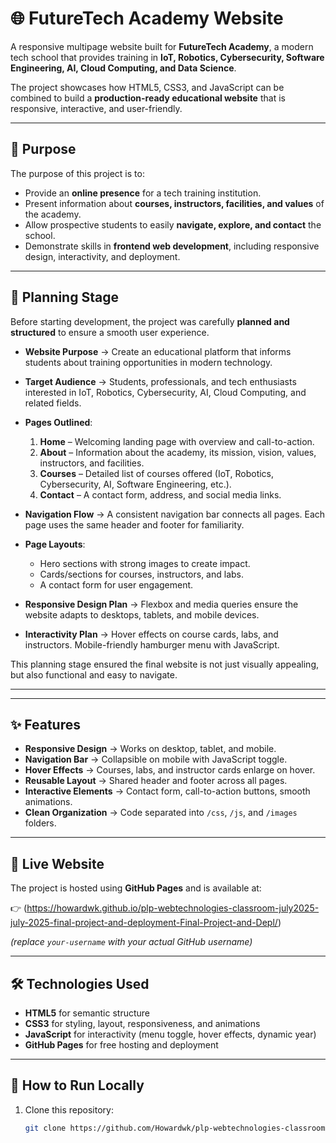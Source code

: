 # 🌐 FutureTech Academy Website

A responsive multipage website built for **FutureTech Academy**, a modern tech school that provides training in **IoT, Robotics, Cybersecurity, Software Engineering, AI, Cloud Computing, and Data Science**.  

The project showcases how HTML5, CSS3, and JavaScript can be combined to build a **production-ready educational website** that is responsive, interactive, and user-friendly.

---

## 🎯 Purpose

The purpose of this project is to:
- Provide an **online presence** for a tech training institution.  
- Present information about **courses, instructors, facilities, and values** of the academy.  
- Allow prospective students to easily **navigate, explore, and contact** the school.  
- Demonstrate skills in **frontend web development**, including responsive design, interactivity, and deployment.

---

## 📝 Planning Stage

Before starting development, the project was carefully **planned and structured** to ensure a smooth user experience.

- **Website Purpose** → Create an educational platform that informs students about training opportunities in modern technology.  
- **Target Audience** → Students, professionals, and tech enthusiasts interested in IoT, Robotics, Cybersecurity, AI, Cloud Computing, and related fields.  
- **Pages Outlined**:  
  1. **Home** – Welcoming landing page with overview and call-to-action.  
  2. **About** – Information about the academy, its mission, vision, values, instructors, and facilities.  
  3. **Courses** – Detailed list of courses offered (IoT, Robotics, Cybersecurity, AI, Software Engineering, etc.).  
  4. **Contact** – A contact form, address, and social media links.  

- **Navigation Flow** → A consistent navigation bar connects all pages. Each page uses the same header and footer for familiarity.  
- **Page Layouts**:  
  - Hero sections with strong images to create impact.  
  - Cards/sections for courses, instructors, and labs.  
  - A contact form for user engagement.  
- **Responsive Design Plan** → Flexbox and media queries ensure the website adapts to desktops, tablets, and mobile devices.  
- **Interactivity Plan** → Hover effects on course cards, labs, and instructors. Mobile-friendly hamburger menu with JavaScript.  

This planning stage ensured the final website is not just visually appealing, but also functional and easy to navigate.

---


---

## ✨ Features

- **Responsive Design** → Works on desktop, tablet, and mobile.  
- **Navigation Bar** → Collapsible on mobile with JavaScript toggle.  
- **Hover Effects** → Courses, labs, and instructor cards enlarge on hover.  
- **Reusable Layout** → Shared header and footer across all pages.  
- **Interactive Elements** → Contact form, call-to-action buttons, smooth animations.  
- **Clean Organization** → Code separated into `/css`, `/js`, and `/images` folders.  

---

## 🚀 Live Website

The project is hosted using **GitHub Pages** and is available at:

👉 (https://howardwk.github.io/plp-webtechnologies-classroom-july2025-july-2025-final-project-and-deployment-Final-Project-and-Depl/)  

*(replace `your-username` with your actual GitHub username)*

---

## 🛠️ Technologies Used

- **HTML5** for semantic structure  
- **CSS3** for styling, layout, responsiveness, and animations  
- **JavaScript** for interactivity (menu toggle, hover effects, dynamic year)  
- **GitHub Pages** for free hosting and deployment  

---

## 📌 How to Run Locally

1. Clone this repository:
   ```bash
   git clone https://github.com/Howardwk/plp-webtechnologies-classroom-july2025-july-2025-final-project-and-deployment-Final-Project-and-Depl.git



